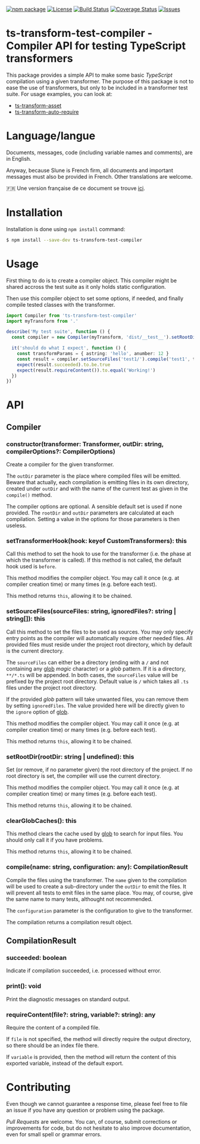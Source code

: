 [![npm package](https://badge.fury.io/js/ts-transform-test-compiler.svg)](https://www.npmjs.com/package/ts-transform-test-compiler)
[![License](https://img.shields.io/github/license/slune-org/ts-transform-test-compiler.svg)](https://github.com/slune-org/ts-transform-test-compiler/blob/master/LICENSE)
[![Build Status](https://travis-ci.org/slune-org/ts-transform-test-compiler.svg?branch=master)](https://travis-ci.org/slune-org/ts-transform-test-compiler)
[![Coverage Status](https://coveralls.io/repos/github/slune-org/ts-transform-test-compiler/badge.svg?branch=master)](https://coveralls.io/github/slune-org/ts-transform-test-compiler?branch=master)
[![Issues](https://img.shields.io/github/issues/slune-org/ts-transform-test-compiler.svg)](https://github.com/slune-org/ts-transform-test-compiler/issues)

# ts-transform-test-compiler - Compiler API for testing TypeScript transformers

This package provides a simple API to make some basic _TypeScript_ compilation using a given transformer. The purpose of this package is not to ease the use of transformers, but only to be included in a transformer test suite. For usage examples, you can look at:

- [ts-transform-asset](https://github.com/slune-org/ts-transform-asset)
- [ts-transform-auto-require](https://github.com/slune-org/ts-transform-auto-require)

# Language/langue

Documents, messages, code (including variable names and comments), are in English.

Anyway, because Slune is French firm, all documents and important messages must also be provided in French. Other translations are welcome.

:fr: Une version française de ce document se trouve [ici](doc/fr/README.md).

# Installation

Installation is done using `npm install` command:

```bash
$ npm install --save-dev ts-transform-test-compiler
```

# Usage

First thing to do is to create a compiler object. This compiler might be shared accross the test suite as it only holds static configuration.

Then use this compiler object to set some options, if needed, and finally compile tested classes with the transformer.

```typescript
import Compiler from 'ts-transform-test-compiler'
import myTransform from '.'

describe('My test suite', function () {
  const compiler = new Compiler(myTransform, 'dist/__test__').setRootDir('__test__')

  it('should do what I expect', function () {
    const transformParams = { astring: 'hello', anumber: 12 }
    const result = compiler.setSourceFiles('test1/').compile('test1', transformParams)
    expect(result.succeeded).to.be.true
    expect(result.requireContent()).to.equal('Working!')
  })
})
```

# API

## Compiler

### constructor(transformer: Transformer, outDir: string, compilerOptions?: CompilerOptions)

Create a compiler for the given transformer.

The `outDir` parameter is the place where compiled files will be emitted. Beware that actually, each compilation is emitting files in its own directory, created under `outDir` and with the name of the current test as given in the `compile()` method.

The compiler options are optional. A sensible default set is used if none provided. The `rootDir` and `outDir` parameters are calculated at each compilation. Setting a value in the options for those parameters is then useless.

### setTransformerHook(hook: keyof CustomTransformers): this

Call this method to set the hook to use for the transformer (i.e. the phase at which the transformer is called). If this method is not called, the default hook used is `before`.

This method modifies the compiler object. You may call it once (e.g. at compiler creation time) or many times (e.g. before each test).

This method returns `this`, allowing it to be chained.

### setSourceFiles(sourceFiles: string, ignoredFiles?: string | string\[]): this

Call this method to set the files to be used as sources. You may only specify entry points as the compiler will automatically require other needed files. All provided files must reside under the project root directory, which by default is the current directory.

The `sourceFiles` can either be a directory (ending with a `/` and not containing any [glob](https://www.npmjs.com/package/glob) _magic_ character) or a _glob_ pattern. If it is a directory, `**/*.ts` will be appended. In both cases, the `sourceFiles` value will be prefixed by the project root directory. Default value is `/` which takes all `.ts` files under the project root directory.

If the provided _glob_ pattern will take unwanted files, you can remove them by setting `ignoredFiles`. The value provided here will be directly given to the `ignore` option of [glob](https://www.npmjs.com/package/glob).

This method modifies the compiler object. You may call it once (e.g. at compiler creation time) or many times (e.g. before each test).

This method returns `this`, allowing it to be chained.

### setRootDir(rootDir: string | undefined): this

Set (or remove, if no parameter given) the root directory of the project. If no root directory is set, the compiler will use the current directory.

This method modifies the compiler object. You may call it once (e.g. at compiler creation time) or many times (e.g. before each test).

This method returns `this`, allowing it to be chained.

### clearGlobCaches(): this

This method clears the cache used by [glob](https://www.npmjs.com/package/glob) to search for input files. You should only call it if you have problems.

This method returns `this`, allowing it to be chained.

### compile(name: string, configuration: any): CompilationResult

Compile the files using the transformer. The `name` given to the compilation will be used to create a sub-directory under the `outDir` to emit the files. It will prevent all tests to emit files in the same place. You may, of course, give the same name to many tests, althought not recommended.

The `configuration` parameter is the configuration to give to the transformer.

The compilation returns a compilation result object.

## CompilationResult

### succeeded: boolean

Indicate if compilation succeeded, i.e. processed without error.

### print(): void

Print the diagnostic messages on standard output.

### requireContent(file?: string, variable?: string): any

Require the content of a compiled file.

If `file` is not specified, the method will directly require the output directory, so there should be an index file there.

If `variable` is provided, then the method will return the content of this exported variable, instead of the default export.

# Contributing

Even though we cannot guarantee a response time, please feel free to file an issue if you have any question or problem using the package.

_Pull Requests_ are welcome. You can, of course, submit corrections or improvements for code, but do not hesitate to also improve documentation, even for small spell or grammar errors.
